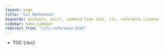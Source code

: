 ```yaml
---
layout: page
title: "CLI Reference"
keywords: portworx, pxctl, command-line tool, cli, reference,license
sidebar: home_sidebar
redirect_from: "/cli-reference.html"
---
```


* TOC
{:toc}
